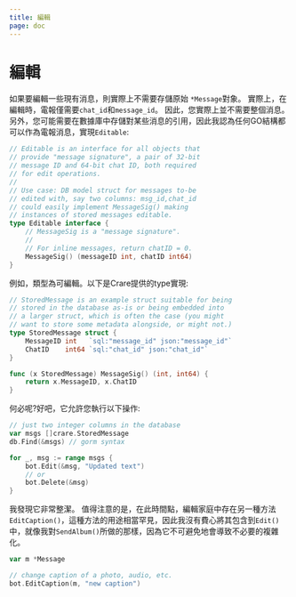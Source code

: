 ```yaml
---
title: 編輯
page: doc
---
```


# 編輯

如果要編輯一些現有消息，則實際上不需要存儲原始 `*Message`對象。 實際上，在編輯時，電報僅需要`chat_id`和`message_id`。 因此，您實際上並不需要整個消息。 另外，您可能需要在數據庫中存儲對某些消息的引用，因此我認為任何GO結構都可以作為電報消息，實現`Editable`:
```go
// Editable is an interface for all objects that
// provide "message signature", a pair of 32-bit
// message ID and 64-bit chat ID, both required
// for edit operations.
//
// Use case: DB model struct for messages to-be
// edited with, say two columns: msg_id,chat_id
// could easily implement MessageSig() making
// instances of stored messages editable.
type Editable interface {
	// MessageSig is a "message signature".
	//
	// For inline messages, return chatID = 0.
	MessageSig() (messageID int, chatID int64)
}
```

例如，類型為可編輯。以下是Crare提供的type實現:
```go
// StoredMessage is an example struct suitable for being
// stored in the database as-is or being embedded into
// a larger struct, which is often the case (you might
// want to store some metadata alongside, or might not.)
type StoredMessage struct {
	MessageID int   `sql:"message_id" json:"message_id"`
	ChatID    int64 `sql:"chat_id" json:"chat_id"`
}

func (x StoredMessage) MessageSig() (int, int64) {
	return x.MessageID, x.ChatID
}
```
何必呢?好吧，它允許您執行以下操作:
```go
// just two integer columns in the database
var msgs []crare.StoredMessage
db.Find(&msgs) // gorm syntax

for _, msg := range msgs {
	bot.Edit(&msg, "Updated text")
	// or
	bot.Delete(&msg)
}
```

我發現它非常整潔。 值得注意的是，在此時間點，編輯家庭中存在另一種方法 `EditCaption()`，這種方法的用途相當罕見，因此我沒有費心將其包含到`Edit()`中，就像我對`SendAlbum()`所做的那樣，因為它不可避免地會導致不必要的複雜化。

```go
var m *Message

// change caption of a photo, audio, etc.
bot.EditCaption(m, "new caption")
```